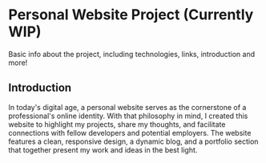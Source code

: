 # Personal Website Project (Currently WIP)
Basic info about the project, including technologies, links, introduction and more!
## Introduction
In today's digital age, a personal website serves as the cornerstone of a professional's online identity. With that philosophy in mind, I created this website to highlight my projects, share my thoughts, and facilitate connections with fellow developers and potential employers. The website features a clean, responsive design, a dynamic blog, and a portfolio section that together present my work and ideas in the best light.
